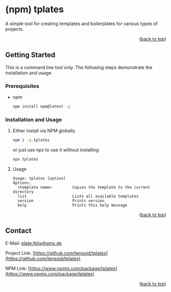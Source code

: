 # (npm) tplates
A simple tool for creating templates and boilerplates for various types of projects.

<p align="right">(<a href="#top">back to top</a>)</p>

## Getting Started

This is a command line tool only.
The following steps demonstrate the installation and usage.

### Prerequisites

* npm
  ```sh
  npm install npm@latest -g
  ```

### Installation and Usage

1. Either install via NPM globally
   ```sh
   npm i -g tplates
   ```
   or just use npx to use it without installing
   ```sh
   npx tplates
   ```
2. Usage
   ```
   Usage: tplates [option]
   Options:
     <template name>         Copies the template to the current directory
     list                    Lists all available templates
     version                 Prints version
     help                    Prints this help message 
   ```

   

<p align="right">(<a href="#top">back to top</a>)</p>

## Contact

E-Mail: plate.felix@gmx.de

Project Link: [https://github.com/tensoid/tplates](https://github.com/tensoid/tplates)

NPM Link:  [https://www.npmjs.com/package/tplates](https://www.npmjs.com/package/tplates)

<p align="right">(<a href="#top">back to top</a>)</p>
